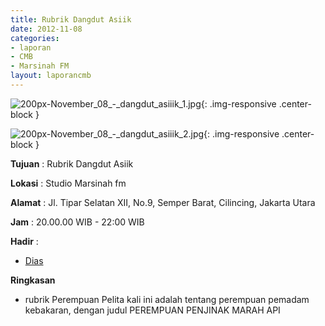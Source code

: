 ```yaml
---
title: Rubrik Dangdut Asiik
date: 2012-11-08
categories:
- laporan
- CMB
- Marsinah FM
layout: laporancmb
---
```


![200px-November_08_-_dangdut_asiiik_1.jpg](/uploads/200px-November_08_-_dangdut_asiiik_1.jpg){: .img-responsive .center-block }

![200px-November_08_-_dangdut_asiiik_2.jpg](/uploads/200px-November_08_-_dangdut_asiiik_2.jpg){: .img-responsive .center-block }


**Tujuan** : Rubrik Dangdut Asiik 

**Lokasi** : Studio Marsinah fm 

**Alamat** : Jl. Tipar Selatan XII, No.9, Semper Barat, Cilincing, Jakarta Utara 

**Jam** : 20.00.00 WIB - 22:00 WIB 

**Hadir** :
* [Dias](http://wiki.ciptamedia.org/wiki/Dias)

**Ringkasan**  
* rubrik Perempuan Pelita kali ini adalah tentang perempuan pemadam kebakaran, dengan judul PEREMPUAN PENJINAK MARAH API
